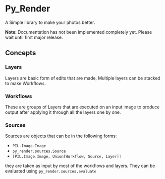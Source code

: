 # Py_Render

A Simple library to make your photos better.

**Note**: Documentation has not been implemented completely yet. Please wait until first major release.

## Concepts

### Layers

Layers are basic form of edits that are made, Multiple layers can be stacked to make Workflows.

### Workflows

These are groups of Layers that are executed on an input image to produce output after applying it through all the layers one by one.

### Sources

Sources are objects that can be in the following forms:
* `PIL.Image.Image`
* `py_render.sources.Source`
* `[PIL.Image.Image, Union[Workflow, Source, Layer]]`

they are taken as input by most of the workflows and layers.
They can be evaluated using `py_render.sources.evaluate`
